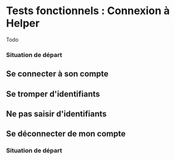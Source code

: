 # Tests fonctionnels : Connexion à Helper

Todo

### Situation de départ

## Se connecter à son compte

## Se tromper d'identifiants

## Ne pas saisir d'identifiants

## Se déconnecter de mon compte
### Situation de départ